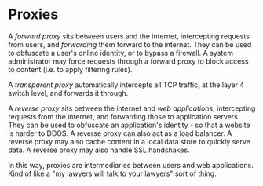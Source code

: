 # Proxies

A *forward proxy* sits between users and the internet, intercepting requests from users, and *forwarding* them forward to the internet. They can be used to obfuscate a user's online identity, or to bypass a firewall. A system administrator may force requests through a forward proxy to block access to content (i.e. to apply filtering rules).

A *transparent proxy* automatically intercepts all TCP traffic, at the layer 4 switch level, and forwards it through.

A *reverse proxy* sits between the internet and *web applications*, intercepting requests from the internet, and forwarding those to application servers. They can be used to obfuscate an application's identity - so that a website is harder to DDOS. A reverse proxy can also act as a load balancer. A reverse proxy may also cache content in a local data store to quickly serve data. A reverse proxy may also handle SSL handshakes.

In this way, proxies are intermediaries between users and web applications. Kind of like a "my lawyers will talk to your lawyers" sort of thing.  